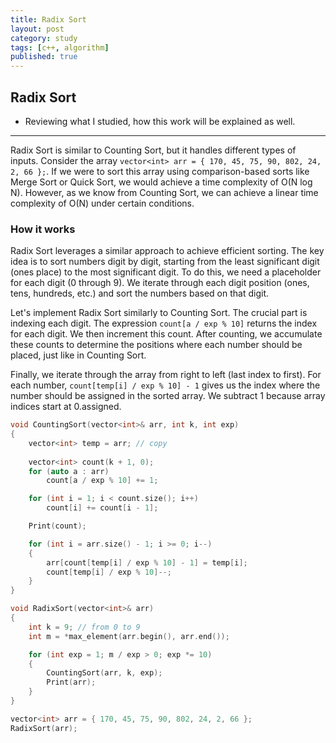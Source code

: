 ```yaml
---
title: Radix Sort
layout: post
category: study
tags: [c++, algorithm]
published: true
---
```


## Radix Sort
* Reviewing what I studied, how this work will be explained as well. 
---

Radix Sort is similar to Counting Sort, but it handles different types of inputs. Consider the array `vector<int> arr = { 170, 45, 75, 90, 802, 24, 2, 66 };`. If we were to sort this array using comparison-based sorts like Merge Sort or Quick Sort, we would achieve a time complexity of O(N log N). However, as we know from Counting Sort, we can achieve a linear time complexity of O(N) under certain conditions.

### How it works 

Radix Sort leverages a similar approach to achieve efficient sorting. The key idea is to sort numbers digit by digit, starting from the least significant digit (ones place) to the most significant digit. To do this, we need a placeholder for each digit (0 through 9). We iterate through each digit position (ones, tens, hundreds, etc.) and sort the numbers based on that digit.

Let's implement Radix Sort similarly to Counting Sort. The crucial part is indexing each digit. The expression `count[a / exp % 10]` returns the index for each digit. We then increment this count. After counting, we accumulate these counts to determine the positions where each number should be placed, just like in Counting Sort.

Finally, we iterate through the array from right to left (last index to first). For each number, `count[temp[i] / exp % 10] - 1` gives us the index where the number should be assigned in the sorted array. We subtract 1 because array indices start at 0.assigned.

```cpp
void CountingSort(vector<int>& arr, int k, int exp)
{
	vector<int> temp = arr; // copy
	
	vector<int> count(k + 1, 0);
	for (auto a : arr)
		count[a / exp % 10] += 1;

	for (int i = 1; i < count.size(); i++)
		count[i] += count[i - 1];

	Print(count);

	for (int i = arr.size() - 1; i >= 0; i--)
	{
		arr[count[temp[i] / exp % 10] - 1] = temp[i];
		count[temp[i] / exp % 10]--;
	}
}

void RadixSort(vector<int>& arr)
{
	int k = 9; // from 0 to 9
	int m = *max_element(arr.begin(), arr.end());

	for (int exp = 1; m / exp > 0; exp *= 10)
	{
		CountingSort(arr, k, exp);
		Print(arr);
	}
}

vector<int> arr = { 170, 45, 75, 90, 802, 24, 2, 66 };
RadixSort(arr);
```